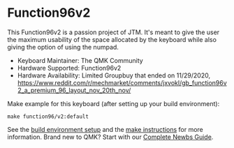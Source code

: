 # Function96v2

This Function96v2 is a passion project of JTM. It's meant to give the user the maximum usability of the space allocated by the keyboard while also giving the option of using the numpad.

* Keyboard Maintainer: The QMK Community
* Hardware Supported: Function96v2
* Hardware Availability: Limited Groupbuy that ended on 11/29/2020, https://www.reddit.com/r/mechmarket/comments/jxvokl/gb_function96v2_a_premium_96_layout_nov_20th_nov/

Make example for this keyboard (after setting up your build environment):

    make function96/v2:default

See the [build environment setup](https://docs.qmk.fm/#/getting_started_build_tools) and the [make instructions](https://docs.qmk.fm/#/getting_started_make_guide) for more information. Brand new to QMK? Start with our [Complete Newbs Guide](https://docs.qmk.fm/#/newbs).
